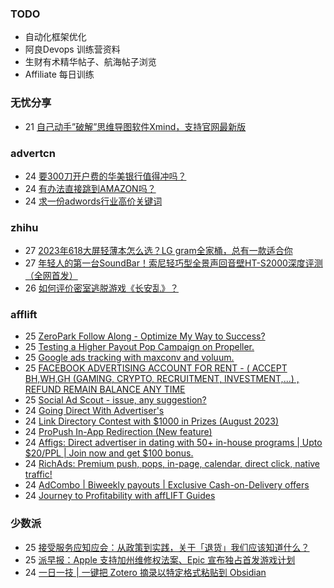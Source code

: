 ### TODO
-  自动化框架优化
-  阿良Devops 训练营资料
-  生财有术精华帖子、航海帖子浏览
-  Affiliate 每日训练

### 无忧分享
<!-- ruyo:START -->
-  21 [自己动手”破解”思维导图软件Xmind，支持官网最新版](https://51.ruyo.net/18460.html)<!-- ruyo:END -->

### advertcn
<!-- advertcn:START -->
-  24 [要300刀开户费的华美银行值得冲吗？](https://www.advertcn.com/forum.php?mod=viewthread&tid=111786)
-  24 [有办法直接跳到AMAZON吗？](https://www.advertcn.com/forum.php?mod=viewthread&tid=111782)
-  24 [求一份adwords行业高价关键词](https://www.advertcn.com/forum.php?mod=viewthread&tid=111777)<!-- advertcn:END -->

### zhihu
<!-- zhihu:START -->
-  27 [2023年618大屏轻薄本怎么选？LG gram全家桶，总有一款适合你](http://zhuanlan.zhihu.com/p/632641888?utm_campaign=rss&utm_medium=rss&utm_source=rss&utm_content=title)
-  27 [年轻人的第一台SoundBar！索尼轻巧型全景声回音壁HT-S2000深度评测（全网首发）](http://zhuanlan.zhihu.com/p/630990296?utm_campaign=rss&utm_medium=rss&utm_source=rss&utm_content=title)
-  26 [如何评价密室逃脱游戏《长安乱》？](http://www.zhihu.com/question/563950552/answer/3045961312?utm_campaign=rss&utm_medium=rss&utm_source=rss&utm_content=title)<!-- zhihu:END -->

### afflift
<!-- afflift:START -->
-  25 [ZeroPark Follow Along - Optimize My Way to Success?](https://afflift.com/f/threads/zeropark-follow-along-optimize-my-way-to-success.11496/)
-  25 [Testing a Higher Payout Pop Campaign on Propeller.](https://afflift.com/f/threads/testing-a-higher-payout-pop-campaign-on-propeller.11509/)
-  25 [Google ads tracking with maxconv and voluum.](https://afflift.com/f/threads/google-ads-tracking-with-maxconv-and-voluum.11483/)
-  25 [FACEBOOK ADVERTISING ACCOUNT FOR RENT - &lpar; ACCEPT BH,WH,GH &lpar;GAMING, CRYPTO, RECRUITMENT, INVESTMENT,...&rpar; , REFUND REMAIN BALANCE ANY TIME](https://afflift.com/f/threads/facebook-advertising-account-for-rent-accept-bh-wh-gh-gaming-crypto-recruitment-investment-refund-remain-balance-any-time.11161/)
-  25 [Social Ad Scout - issue, any suggestion?](https://afflift.com/f/threads/social-ad-scout-issue-any-suggestion.11187/)
-  24 [Going Direct With Advertiser&#39;s](https://afflift.com/f/threads/going-direct-with-advertisers.11453/)
-  24 [Link Directory Contest with $1000 in Prizes &lpar;August 2023&rpar;](https://afflift.com/f/threads/link-directory-contest-with-1000-in-prizes-august-2023.11479/)
-  24 [ProPush In-App Redirection &lpar;New feature&rpar;](https://afflift.com/f/threads/propush-in-app-redirection-new-feature.11508/)
-  24 [Affigs: Direct advertiser in dating with 50+ in-house programs | Upto $20/PPL | Join now and get $100 bonus.](https://afflift.com/f/threads/affigs-direct-advertiser-in-dating-with-50-in-house-programs-upto-20-ppl-join-now-and-get-100-bonus.11506/)
-  24 [RichAds: Premium push, pops, in-page, calendar, direct click, native traffic!](https://afflift.com/f/threads/richads-premium-push-pops-in-page-calendar-direct-click-native-traffic.991/)
-  24 [AdCombo | Biweekly payouts | Exclusive Cash-on-Delivery offers](https://afflift.com/f/threads/adcombo-biweekly-payouts-exclusive-cash-on-delivery-offers.3509/)
-  24 [Journey to Profitability with affLIFT Guides](https://afflift.com/f/threads/journey-to-profitability-with-afflift-guides.10148/)<!-- afflift:END -->

### 少数派
<!-- sspai:START -->
-  25 [接受服务应知应会：从政策到实践，关于「退货」我们应该知道什么？](https://sspai.com/post/82268)
-  25 [派早报：Apple 支持加州维修权法案、Epic 宣布独占首发游戏计划](https://sspai.com/post/82416)
-  24 [一日一技 | 一键把 Zotero 摘录以特定格式粘贴到 Obsidian](https://sspai.com/post/82279)<!-- sspai:END -->
